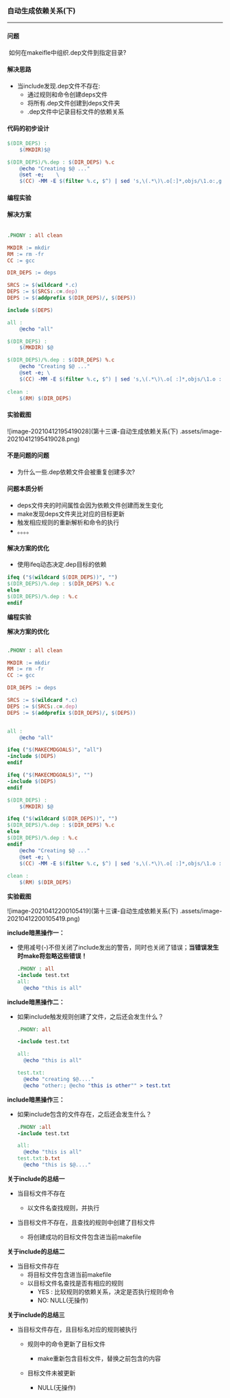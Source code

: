 ### 自动生成依赖关系(下)

****

#### 问题

​	如何在makeifle中组织.dep文件到指定目录?

#### 解决思路

* 当include发现.dep文件不存在:
  * 通过规则和命令创建deps文件
  * 将所有.dep文件创建到deps文件夹
  * .dep文件中记录目标文件的依赖关系

#### 代码的初步设计

```makefile
$(DIR_DEPS) :
	$(MKDIR)$@

$(DIR_DEPS)/%.dep : $(DIR_DEPS) %.c
	@echo "Creating $@ ..."
	@set -e;	\
	$(CC) -MM -E $(filter %.c, $^) | sed 's,\(.*\)\.o[:]*,objs/\1.o:,g'>$@
```

#### 编程实验

#### 解决方案

```makefile

.PHONY : all clean

MKDIR := mkdir
RM := rm -fr
CC := gcc

DIR_DEPS := deps

SRCS := $(wildcard *.c)
DEPS := $(SRCS:.c=.dep)
DEPS := $(addprefix $(DIR_DEPS)/, $(DEPS))

include $(DEPS)

all : 
	@echo "all"

$(DIR_DEPS) :
	$(MKDIR) $@

$(DIR_DEPS)/%.dep : $(DIR_DEPS) %.c
	@echo "Creating $@ ..."
	@set -e; \
	$(CC) -MM -E $(filter %.c, $^) | sed 's,\(.*\)\.o[ :]*,objs/\1.o : ,g' > $@
	
clean :
	$(RM) $(DIR_DEPS)
```

#### 实验截图

![image-20210412195419028](第十三课-自动生成依赖关系(下) .assets/image-20210412195419028.png)

#### 不是问题的问题

* 为什么一些.dep依赖文件会被重复创建多次?

#### 问题本质分析

* deps文件夹的时间属性会因为依赖文件创建而发生变化
* make发现deps文件夹比对应的目标更新
* 触发相应规则的重新解析和命令的执行
* 。。。。

#### 解决方案的优化

* 使用ifeq动态决定.dep目标的依赖

```makefile
ifeq ("$(wildcard $(DIR_DEPS))", "")
$(DIR_DEPS)/%.dep : $(DIR_DEPS) %.c
else
$(DIR_DEPS)/%.dep : %.c
endif
```

**编程实验**

**解决方案的优化**

```makefile

.PHONY : all clean

MKDIR := mkdir
RM := rm -fr
CC := gcc

DIR_DEPS := deps

SRCS := $(wildcard *.c)
DEPS := $(SRCS:.c=.dep)
DEPS := $(addprefix $(DIR_DEPS)/, $(DEPS))


all : 
	@echo "all"

ifeq ("$(MAKECMDGOALS)", "all")
-include $(DEPS)
endif

ifeq ("$(MAKECMDGOALS)", "")
-include $(DEPS)
endif

$(DIR_DEPS) :
	$(MKDIR) $@

ifeq ("$(wildcard $(DIR_DEPS))", "")
$(DIR_DEPS)/%.dep : $(DIR_DEPS) %.c
else
$(DIR_DEPS)/%.dep : %.c
endif
	@echo "Creating $@ ..."
	@set -e; \
	$(CC) -MM -E $(filter %.c, $^) | sed 's,\(.*\)\.o[ :]*,objs/\1.o : ,g' > $@
	
clean :
	$(RM) $(DIR_DEPS)
```

**实验截图**

![image-20210412200105419](第十三课-自动生成依赖关系(下) .assets/image-20210412200105419.png)

**include暗黑操作一：**

* 使用减号(-)不但关闭了include发出的警告，同时也关闭了错误；**当错误发生时make将忽略这些错误！**

  ```makefile
  .PHONY : all
  -include test.txt
  all:
  	@echo "this is all"
  ```

**include暗黑操作二：**

* 如果include触发规则创建了文件，之后还会发生什么？

  ```makefile
  .PHONY: all
  
  -include test.txt
  
  all:
  	@echo "this is all"
  
  test.txt:
  	@echo "creating $@...."
  	@echo "other:; @echo "this is other"" > test.txt
  ```

**include暗黑操作三：**

* 如果include包含的文件存在，之后还会发生什么？

  ```makefile
  .PHONY :all
  -include test.txt
  
  all:
  	@echo "this is all"
  test.txt:b.txt
  	@echo "this is $@...."
  ```

**关于include的总结一**

* 当目标文件不存在
  * 以文件名查找规则，并执行

* 当目标文件不存在，且查找的规则中创建了目标文件
  * 将创建成功的目标文件包含进当前makefile

**关于include的总结二**

* 当目标文件存在
  * 将目标文件包含进当前makefile
  * 以目标文件名查找是否有相应的规则
    * YES : 比较规则的依赖关系，决定是否执行规则命令
    * NO: NULL(无操作)

**关于include的总结三**

* 当目标文件存在，且目标名对应的规则被执行

  * 规则中的命令更新了目标文件
    * make重新包含目标文件，替换之前包含的内容

  * 目标文件未被更新
    * NULL(无操作)